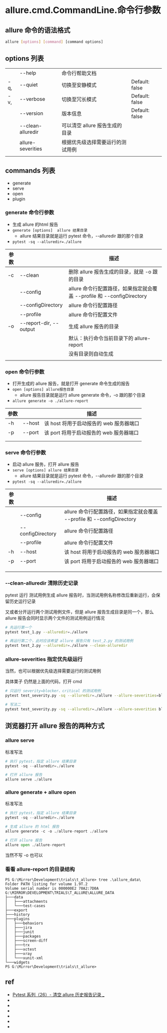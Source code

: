 # allure.cmd.CommandLine.命令行参数

## allure 命令的语法格式
```sh
allure [options] [command] [command options]
``` 

## options 列表
|     |                   |                                  |                |
| --- | ----------------- | -------------------------------- | -------------- |
|     | --help            | 命令行帮助文档                   |                |
| -q, | --quiet           | 切换至安静模式                   | Default: false |
| -v, | --verbose         | 切换至冗长模式                   | Default: false |
|     | --version         | 版本信息                         | Default: false |
|     | --clean-alluredir | 可以清空 allure 报告生成的目录   |                |
|     | allure-severities | 根据优先级选择需要运行的测试用例 |                |
|     |                   |                                  |                |



## commands 列表
* generate
* serve
* open
* plugin


### generate 命令行参数
* 生成 allure 的html 报告
* `generate [options]  allure 结果目录`
  * allure 结果目录就是运行 pytest 命令，--alluredir 跟的那个目录
* `pytest -sq --alluredir=./allure`

| 参数 |                        | 描述                                                                   |
| ---- | ---------------------- | ---------------------------------------------------------------------- |
| -c   | --clean                | 删除 allure 报告生成的目录，就是 -o 跟的目录                           |
|      | --config               | allure 命令行配置路径，如果指定就会覆盖 --profile 和 --configDirectory |
|      | --configDirectory      | allure 命令行配置路径                                                  |
|      | --profile              | allure 命令行配置文件                                                  |
| -o   | --report-dir, --output | 生成 allure 报告的目录                                                 |
|      |                        | 默认：执行命令当前目录下的 allure-report                               |
|      |                        | 没有目录则自动生成                                                     |
|      |                        |                                                                        |



### open 命令行参数
* 打开生成的 allure 报告，就是打开 generate 命令生成的报告
* `open [options] allure报告目录`
  * allure 报告目录就是运行 allure generate 命令，-o 跟的那个目录
* `allure generate -o ./allure-report`

| 参数 |        | 描述                                    |
| ---- | ------ | --------------------------------------- |
| -h   | --host | 该 host 将用于启动报告的 web 服务器端口 |
| -p   | --port | 该 port 将用于启动报告的 web 服务器端口 |
|      |        |                                         |
|      |        |                                         |


### serve 命令行参数
* ​启动 allure 服务，打开 allure 报告
* `serve [options] allure 结果目录`
  * allure 结果目录就是运行 pytest 命令，--alluredir 跟的那个目录
* `pytest -sq --alluredir=./allure`

| 参数 |                   | 描述                                                                   |
| ---- | ----------------- | ---------------------------------------------------------------------- |
|      | --config          | allure 命令行配置路径，如果指定就会覆盖 --profile 和 --configDirectory |
|      | --configDirectory | allure 命令行配置路径                                                  |
|      | --profile         | allure 命令行配置文件                                                  |
| -h   | --host            | 该 host 将用于启动报告的 web 服务器端口                                |
| -p   | --port            | 该 port 将用于启动报告的 web 服务器端口                                |
|      |                   |                                                                        |
|      |                   |                                                                        |
|      |                   |                                                                        |


### --clean-alluredir 清除历史记录
pytest 运行 测试用例生成 allure 报告时，当测试用例名称修改后重新运行，会保留历史运行记录

又或者分开运行两个测试用例文件，但是 allure 报告生成目录是同一个，那么 allure 报告会同时显示两个文件的测试用例运行情况

```sh
# 先运行第一个
pytest test_1.py --alluredir=./allure

# 再运行第二个，此时应该希望 allure 报告只有 test_2.py 的测试用例
pytest test_2.py --alluredir=./allure --clean-alluredir
```


### allure-severities 指定优先级运行
当然，也可以根据优先级选择需要运行的测试用例


具体栗子
仍然是上面的代码，打开 cmd
```sh
# 只运行 severity=blocker、critical 的测试用例
pytest test_severity.py -sq --alluredir=./allure --allure-severities=blocker,critical

# 写法二
pytest test_severity.py -sq --alluredir=./allure --allure-severities blocker,critical
```





## 浏览器打开 allure 报告的两种方式

### allure serve
标准写法
```py
# 执行 pytest，指定 allure 结果目录
pytest -sq --alluredir=./allure

# 打开 allure 报告
allure serve ./allure
```



### allure generate + allure open
 标准写法
```py
# 执行 pytest，指定 allure 结果目录
pytest -sq --alluredir=./allure

# 生成 allure 的 html 报告
allure generate -c -o ./allure-report ./allure

# 打开 allure 报告
allure open ./allure-report
```
当然不写 -o 也可以


### 看看 allure-report 的目录结构
```
PS G:\Mirror\Development\trials\t_allure> tree .\allure_data\
Folder PATH listing for volume 1.9T.2
Volume serial number is 000000E2 70A2:7D0A
G:\MIRROR\DEVELOPMENT\TRIALS\T_ALLURE\ALLURE_DATA
├───data
│   ├───attachments
│   └───test-cases
├───export
├───history
├───plugins
│   ├───behaviors
│   ├───jira
│   ├───junit
│   ├───packages
│   ├───screen-diff
│   ├───trx
│   ├───xctest
│   ├───xray
│   └───xunit-xml
└───widgets
PS G:\Mirror\Development\trials\t_allure>
```












## ref
* [Pytest 系列（26）- 清空 allure 历史报告记录 _](https://www.cnblogs.com/poloyy/p/13890086.html)
* []()
* []()
* []()
* []()
* []()
* []()
